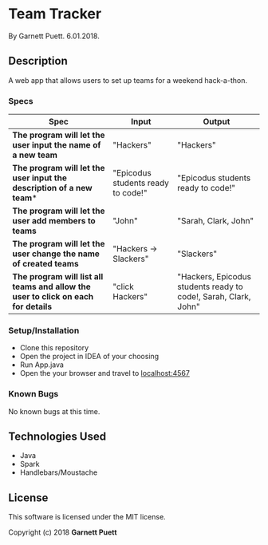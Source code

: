 # Team Tracker

By Garnett Puett. 6.01.2018.

## Description

A web app that allows users to set up teams for a weekend hack-a-thon.

### Specs
| Spec | Input | Output |
| --- | --- | --- |
|**The program will let the user input the name of a new team**| "Hackers" | "Hackers" |
|**The program will let the user input the description of a new team***| "Epicodus students ready to code!" | "Epicodus students ready to code!" |
|**The program will let the user add members to teams**| "John" | "Sarah, Clark, John" |
|**The program will let the user change the name of created teams**| "Hackers -> Slackers" | "Slackers" |
|**The program will list all teams and allow the user to click on each for details**| "click Hackers" | "Hackers, Epicodus students ready to code!, Sarah, Clark, John" |


### Setup/Installation
* Clone this repository
* Open the project in IDEA of your choosing
* Run App.java
* Open the your browser and travel to <a href="localhost:4567">localhost:4567</a>

### Known Bugs
No known bugs at this time.

## Technologies Used
* Java
* Spark
* Handlebars/Moustache

## License
This software is licensed under the MIT license.

Copyright (c) 2018 **Garnett Puett**
